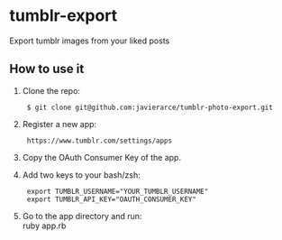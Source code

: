 tumblr-export
=============

Export tumblr images from your liked posts

## How to use it


1. Clone the repo:  

        $ git clone git@github.com:javierarce/tumblr-photo-export.git

2. Register a new app:  

        https://www.tumblr.com/settings/apps

3. Copy the OAuth Consumer Key of the app.  
4. Add two keys to your bash/zsh:  

        export TUMBLR_USERNAME="YOUR_TUMBLR_USERNAME"  
        export TUMBLR_API_KEY="OAUTH_CONSUMER_KEY"  
5. Go to the app directory and run:  
        ruby app.rb



        
